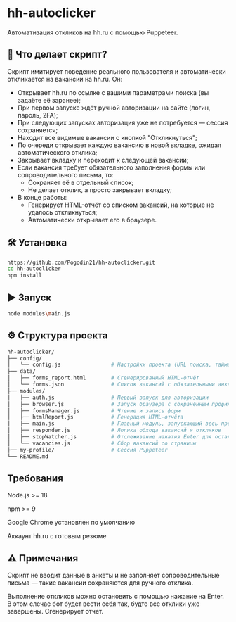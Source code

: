 # hh-autoclicker

Автоматизация откликов на hh.ru с помощью Puppeteer.

## 🚀 Что делает скрипт?

Скрипт имитирует поведение реального пользователя и автоматически откликается на вакансии на hh.ru. Он:

- Открывает hh.ru по ссылке с вашими параметрами поиска (вы задаёте её заранее);
- При первом запуске ждёт ручной авторизации на сайте (логин, пароль, 2FA);
- При следующих запусках авторизация уже не потребуется — сессия сохраняется;
- Находит все видимые вакансии с кнопкой "Откликнуться";
- По очереди открывает каждую вакансию в новой вкладке, ожидая автоматического отклика;
- Закрывает вкладку и переходит к следующей вакансии;
- Если вакансия требует обязательного заполнения формы или сопроводительного письма, то:
  - Сохраняет её в отдельный список;
  - Не делает отклик, а просто закрывает вкладку;
- В конце работы:
  - Генерирует HTML-отчёт со списком вакансий, на которые не удалось откликнуться;
  - Автоматически открывает его в браузере.

## 🛠️ Установка

```bash
https://github.com/Pogodin21/hh-autoclicker.git
cd hh-autoclicker
npm install
```

## ▶️ Запуск

```bash
node modules\main.js
```

## ⚙️ Структура проекта

```bash
hh-autoclicker/
├── config/
│   └── config.js                # Настройки проекта (URL поиска, таймауты и др.)
├── data/
│   ├── forms_report.html        # Сгенерированный HTML-отчёт
│   └── forms.json               # Список вакансий с обязательными анкетами
├── modules/
│   ├── auth.js                  # Первый запуск для авторизации
│   ├── browser.js               # Запуск браузера с сохранённым профилем
│   ├── formsManager.js          # Чтение и запись форм
│   ├── htmlReport.js            # Генерация HTML-отчёта
│   ├── main.js                  # Главный модуль, запускающий весь процесс
│   ├── responder.js             # Логика обхода вакансий и откликов
│   ├── stopWatcher.js           # Отслеживание нажатия Enter для остановки
│   └── vacancies.js             # Сбор вакансий со страницы
├── my-profile/                  # Сессия Puppeteer 
└── README.md
```

##  Требования
Node.js >= 18

npm >= 9

Google Chrome установлен по умолчанию

Аккаунт hh.ru с готовым резюме

## ⚠️ Примечания
Скрипт не вводит данные в анкеты и не заполняет сопроводительные письма — такие вакансии сохраняются для ручного отклика.

Выполнение откликов можно остановить с помощью нажание на Enter. В этом слечае бот будет вести себя так, будто все отклики уже завершены. Сгенерирует отчет.     

